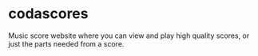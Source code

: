 # codascores

Music score website where you can view and play high quality scores, or just the parts needed from a score.
